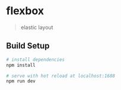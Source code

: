 # flexbox

>elastic layout

## Build Setup

``` bash
# install dependencies
npm install

# serve with hot reload at localhost:1688
npm run dev

```
